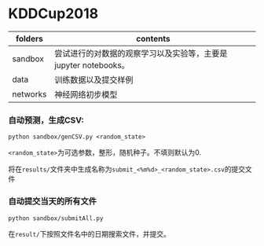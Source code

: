 # KDDCup2018

|folders|contents|
|---|---|
|sandbox|尝试进行的对数据的观察学习以及实验等，主要是 jupyter notebooks。|
|data|训练数据以及提交样例|
|networks|神经网络初步模型|

### 自动预测，生成CSV:

```
python sandbox/genCSV.py <random_state>
```

`<random_state>`为可选参数，整形，随机种子。不填则默认为0.

将在`results/`文件夹中生成名称为`submit_<%m%d>_<random_state>.csv`的提交文件

### 自动提交当天的所有文件

```
python sandbox/submitAll.py
```

在`result/`下按照文件名中的日期搜索文件，并提交。